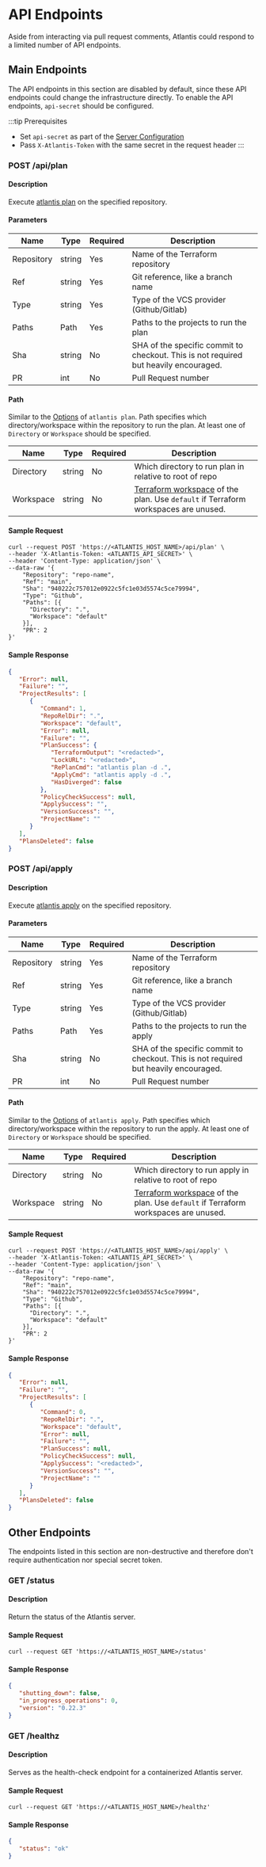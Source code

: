 # API Endpoints

Aside from interacting via pull request comments, Atlantis could respond to a limited number of API endpoints.

## Main Endpoints

The API endpoints in this section are disabled by default, since these API endpoints could change the infrastructure
directly.
To enable the API endpoints, `api-secret` should be configured.

:::tip Prerequisites

* Set `api-secret` as part of the [Server Configuration](server-configuration.md#api-secret)
* Pass `X-Atlantis-Token` with the same secret in the request header
  :::

### POST /api/plan

#### Description

Execute [atlantis plan](using-atlantis.md#atlantis-plan) on the specified repository.

#### Parameters

| Name       | Type   | Required | Description                                                                          |
|------------|--------|----------|--------------------------------------------------------------------------------------|
| Repository | string | Yes      | Name of the Terraform repository                                                     |
| Ref        | string | Yes      | Git reference, like a branch name                                                    |
| Type       | string | Yes      | Type of the VCS provider (Github/Gitlab)                                             |
| Paths      | Path   | Yes      | Paths to the projects to run the plan                                                |
| Sha        | string | No       | SHA of the specific commit to checkout. This is not required but heavily encouraged. |
| PR         | int    | No       | Pull Request number                                                                  |

#### Path

Similar to the [Options](using-atlantis.md#options) of `atlantis plan`. Path specifies which directory/workspace
within the repository to run the plan.
At least one of `Directory` or `Workspace` should be specified.

| Name      | Type   | Required | Description                                                                                                                                               |
|-----------|--------|----------|-----------------------------------------------------------------------------------------------------------------------------------------------------------|
| Directory | string | No       | Which directory to run plan in relative to root of repo                                                                                                   |
| Workspace | string | No       | [Terraform workspace](https://developer.hashicorp.com/terraform/language/state/workspaces) of the plan. Use `default` if Terraform workspaces are unused. |

#### Sample Request

```shell
curl --request POST 'https://<ATLANTIS_HOST_NAME>/api/plan' \
--header 'X-Atlantis-Token: <ATLANTIS_API_SECRET>' \
--header 'Content-Type: application/json' \
--data-raw '{
    "Repository": "repo-name",
    "Ref": "main",
    "Sha": "940222c757012e0922c5fc1e03d5574c5ce79994",
    "Type": "Github",
    "Paths": [{
      "Directory": ".",
      "Workspace": "default"
    }],
    "PR": 2
}'
```

#### Sample Response

```json
{
   "Error": null,
   "Failure": "",
   "ProjectResults": [
      {
         "Command": 1,
         "RepoRelDir": ".",
         "Workspace": "default",
         "Error": null,
         "Failure": "",
         "PlanSuccess": {
            "TerraformOutput": "<redacted>",
            "LockURL": "<redacted>",
            "RePlanCmd": "atlantis plan -d .",
            "ApplyCmd": "atlantis apply -d .",
            "HasDiverged": false
         },
         "PolicyCheckSuccess": null,
         "ApplySuccess": "",
         "VersionSuccess": "",
         "ProjectName": ""
      }
   ],
   "PlansDeleted": false
}
```

### POST /api/apply

#### Description

Execute [atlantis apply](using-atlantis.md#atlantis-apply) on the specified repository.

#### Parameters

| Name       | Type   | Required | Description                                                                          |
|------------|--------|----------|--------------------------------------------------------------------------------------|
| Repository | string | Yes      | Name of the Terraform repository                                                     |
| Ref        | string | Yes      | Git reference, like a branch name                                                    |
| Type       | string | Yes      | Type of the VCS provider (Github/Gitlab)                                             |
| Paths      | Path   | Yes      | Paths to the projects to run the apply                                               |
| Sha        | string | No       | SHA of the specific commit to checkout. This is not required but heavily encouraged. |
| PR         | int    | No       | Pull Request number                                                                  |

#### Path

Similar to the [Options](using-atlantis.md#options-1) of `atlantis apply`. Path specifies which directory/workspace
within the repository to run the apply.
At least one of `Directory` or `Workspace` should be specified.

| Name      | Type   | Required | Description                                                                                                                                               |
|-----------|--------|----------|-----------------------------------------------------------------------------------------------------------------------------------------------------------|
| Directory | string | No       | Which directory to run apply in relative to root of repo                                                                                                  |
| Workspace | string | No       | [Terraform workspace](https://developer.hashicorp.com/terraform/language/state/workspaces) of the plan. Use `default` if Terraform workspaces are unused. |

#### Sample Request

```shell
curl --request POST 'https://<ATLANTIS_HOST_NAME>/api/apply' \
--header 'X-Atlantis-Token: <ATLANTIS_API_SECRET>' \
--header 'Content-Type: application/json' \
--data-raw '{
    "Repository": "repo-name",
    "Ref": "main",
    "Sha": "940222c757012e0922c5fc1e03d5574c5ce79994",
    "Type": "Github",
    "Paths": [{
      "Directory": ".",
      "Workspace": "default"
    }],
    "PR": 2
}'
```

#### Sample Response

```json
{
   "Error": null,
   "Failure": "",
   "ProjectResults": [
      {
         "Command": 0,
         "RepoRelDir": ".",
         "Workspace": "default",
         "Error": null,
         "Failure": "",
         "PlanSuccess": null,
         "PolicyCheckSuccess": null,
         "ApplySuccess": "<redacted>",
         "VersionSuccess": "",
         "ProjectName": ""
      }
   ],
   "PlansDeleted": false
}
```

## Other Endpoints

The endpoints listed in this section are non-destructive and therefore don't require authentication nor special secret
token.

### GET /status

#### Description

Return the status of the Atlantis server.

#### Sample Request

```shell
curl --request GET 'https://<ATLANTIS_HOST_NAME>/status'
```

#### Sample Response

```json
{
   "shutting_down": false,
   "in_progress_operations": 0,
   "version": "0.22.3"
}
```

### GET /healthz

#### Description

Serves as the health-check endpoint for a containerized Atlantis server.

#### Sample Request

```shell
curl --request GET 'https://<ATLANTIS_HOST_NAME>/healthz'
```

#### Sample Response

```json
{
   "status": "ok"
}
```
